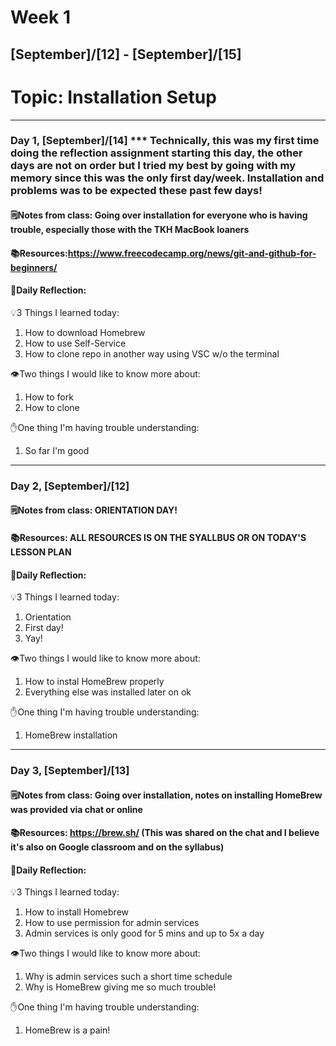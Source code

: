 # Week 1
## [September]/[12] - [September]/[15]

# Topic: Installation Setup

___

### Day 1, [September]/[14] *** Technically, this was my first time doing the reflection assignment starting this day, the other days are not on order but I tried my best by going with my memory since this was the only first day/week. Installation and problems was to be expected these past few days!

#### 🗒️Notes from class: Going over installation for everyone who is having trouble, especially those with the TKH MacBook loaners

#### 📚Resources:https://www.freecodecamp.org/news/git-and-github-for-beginners/


#### 💭Daily Reflection:

💡3 Things I learned today:
1. How to download Homebrew 
2. How to use Self-Service
3. How to clone repo in another way using VSC w/o the terminal

👁️Two things I would like to know more about:
1. How to fork
2. How to clone

✋One thing I'm having trouble understanding:
1. So far I'm good


___

### Day 2, [September]/[12] 

#### 🗒️Notes from class: ORIENTATION DAY!

#### 📚Resources: ALL RESOURCES IS ON THE SYALLBUS OR ON TODAY'S LESSON PLAN


#### 💭Daily Reflection:

💡3 Things I learned today:
1. Orientation 
2. First day!
3. Yay!

👁️Two things I would like to know more about:
1. How to instal HomeBrew properly
2. Everything else was installed later on ok

✋One thing I'm having trouble understanding:
1. HomeBrew installation

___

### Day 3, [September]/[13]
#### 🗒️Notes from class: Going over installation, notes on installing HomeBrew was provided via chat or online

#### 📚Resources: https://brew.sh/ (This was shared on the chat and I believe it's also on Google classroom and on the syllabus)


#### 💭Daily Reflection:

💡3 Things I learned today:
1. How to install Homebrew
2. How to use permission for admin services
3. Admin services is only good for 5 mins and up to 5x a day

👁️Two things I would like to know more about:
1. Why is admin services such a short time schedule 
2. Why is HomeBrew giving me so much trouble!

✋One thing I'm having trouble understanding:
1. HomeBrew is a pain!
 

